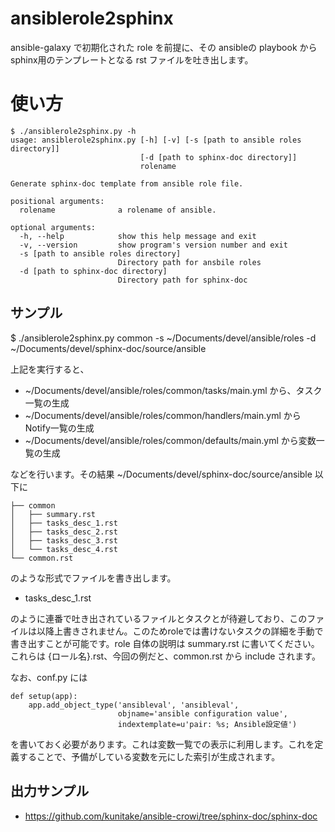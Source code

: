 # ansiblerole2sphinx
ansible-galaxy で初期化された role を前提に、その ansibleの playbook から sphinx用のテンプレートとなる rst ファイルを吐き出します。

# 使い方

```
$ ./ansiblerole2sphinx.py -h
usage: ansiblerole2sphinx.py [-h] [-v] [-s [path to ansible roles directory]]
                             [-d [path to sphinx-doc directory]]
                             rolename

Generate sphinx-doc template from ansible role file.

positional arguments:
  rolename              a rolename of ansible.

optional arguments:
  -h, --help            show this help message and exit
  -v, --version         show program's version number and exit
  -s [path to ansible roles directory]
                        Directory path for ansbile roles
  -d [path to sphinx-doc directory]
                        Directory path for sphinx-doc
```

## サンプル

   $ ./ansiblerole2sphinx.py common -s ~/Documents/devel/ansible/roles -d ~/Documents/devel/sphinx-doc/source/ansible

上記を実行すると、

- ~/Documents/devel/ansible/roles/common/tasks/main.yml から、タスク一覧の生成
- ~/Documents/devel/ansible/roles/common/handlers/main.yml から Notify一覧の生成
- ~/Documents/devel/ansible/roles/common/defaults/main.yml から変数一覧の生成

などを行います。その結果  ~/Documents/devel/sphinx-doc/source/ansible 以下に

```
├── common
│   ├── summary.rst
│   ├── tasks_desc_1.rst
│   ├── tasks_desc_2.rst
│   ├── tasks_desc_3.rst
│   └── tasks_desc_4.rst
└── common.rst
```

のような形式でファイルを書き出します。

- tasks_desc_1.rst 

のように連番で吐き出されているファイルとタスクとが待避しており、このファイルは以降上書きされません。このためroleでは書けないタスクの詳細を手動で書き出すことが可能です。role 自体の説明は summary.rst に書いてください。これらは {ロール名}.rst、今回の例だと、common.rst から include されます。

なお、conf.py には

```
def setup(app):
    app.add_object_type('ansibleval', 'ansibleval',
                        objname='ansible configuration value',
                        indextemplate=u'pair: %s; Ansible設定値')
```

を書いておく必要があります。これは変数一覧での表示に利用します。これを定義することで、予備がしている変数を元にした索引が生成されます。


## 出力サンプル

- https://github.com/kunitake/ansible-crowi/tree/sphinx-doc/sphinx-doc


